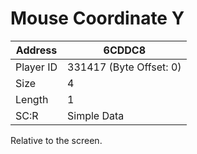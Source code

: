 #  Mouse Coordinate Y
Address   | 6CDDC8
----------|-------------
Player ID | 331417 (Byte Offset: 0)
Size 	  | 4
Length 	  | 1
SC:R      | Simple Data

Relative to the screen.
